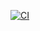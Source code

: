 [![CI](https://github.com/michaelbel/android-app-template/actions/workflows/blank.yml/badge.svg?branch=master)](https://github.com/michaelbel/android-app-template/actions/workflows/blank.yml)
